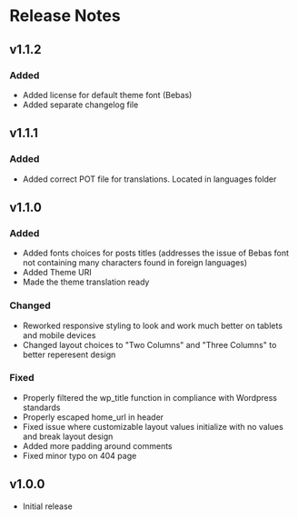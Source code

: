 # Release Notes

## v1.1.2

### Added
* Added license for default theme font (Bebas)
* Added separate changelog file

## v1.1.1

### Added
* Added correct POT file for translations. Located in languages folder

## v1.1.0

### Added
* Added fonts choices for posts titles (addresses the issue of Bebas font not containing many characters found in foreign languages)
* Added Theme URI
* Made the theme translation ready

### Changed
* Reworked responsive styling to look and work much better on tablets and mobile devices
* Changed layout choices to "Two Columns" and "Three Columns" to better reperesent design

### Fixed
* Properly filtered the wp_title function in compliance with Wordpress standards
* Properly escaped home_url in header
* Fixed issue where customizable layout values initialize with no values and break layout design
* Added more padding around comments
* Fixed minor typo on 404 page

## v1.0.0

* Initial release

